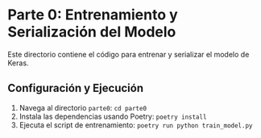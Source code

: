 # Parte 0: Entrenamiento y Serialización del Modelo

Este directorio contiene el código para entrenar y serializar el modelo de Keras.

## Configuración y Ejecución

1. Navega al directorio `parte0`:
   `cd parte0`
2. Instala las dependencias usando Poetry:
   `poetry install`
3. Ejecuta el script de entrenamiento:
   `poetry run python train_model.py`